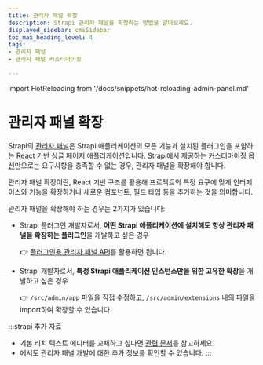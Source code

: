 ```yaml
---
title: 관리자 패널 확장
description: Strapi 관리자 패널을 확장하는 방법을 알아보세요.
displayed_sidebar: cmsSidebar
toc_max_heading_level: 4
tags:
- 관리자 패널
- 관리자 패널 커스터마이징

---
```


import HotReloading from '/docs/snippets/hot-reloading-admin-panel.md'

# 관리자 패널 확장

Strapi의 [관리자 패널](/cms/admin-panel-customization)은 Strapi 애플리케이션의 모든 기능과 설치된 플러그인을 포함하는 React 기반 싱글 페이지 애플리케이션입니다. Strapi에서 제공하는 [커스터마이징 옵션](/cms/admin-panel-customization#available-customizations)만으로는 요구사항을 충족할 수 없는 경우, 관리자 패널을 확장해야 합니다.

관리자 패널 확장이란, React 기반 구조를 활용해 프로젝트의 특정 요구에 맞게 인터페이스와 기능을 확장하거나 새로운 컴포넌트, 필드 타입 등을 추가하는 것을 의미합니다.

관리자 패널을 확장해야 하는 경우는 2가지가 있습니다:

- Strapi 플러그인 개발자로서, **어떤 Strapi 애플리케이션에 설치해도 항상 관리자 패널을 확장하는 플러그인**을 개발하고 싶은 경우

  👉 [플러그인용 관리자 패널 API](/cms/plugins-development/admin-panel-api)를 활용하면 됩니다.

- Strapi 개발자로서, **특정 Strapi 애플리케이션 인스턴스만을 위한 고유한 확장**을 개발하고 싶은 경우

  👉 `/src/admin/app` 파일을 직접 수정하고, `/src/admin/extensions` 내의 파일을 import하여 확장할 수 있습니다.

:::strapi 추가 자료
* 기본 리치 텍스트 에디터를 교체하고 싶다면 [관련 문서](/cms/admin-panel-customization/wysiwyg-editor)를 참고하세요.
* <ExternalLink to="https://design-system.strapi.io/?path=/docs/getting-started-welcome--docs" text="Strapi Design System 문서"/>에서도 관리자 패널 개발에 대한 추가 정보를 확인할 수 있습니다.
:::

<HotReloading />
